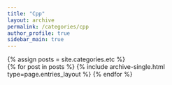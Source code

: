 ```yaml
---
title: "Cpp"
layout: archive
permalink: /categories/cpp
author_profile: true
sidebar_main: true
---
```


{% assign posts = site.categories.etc %}  
{% for post in posts %} {% include archive-single.html type=page.entries_layout %} {% endfor %}